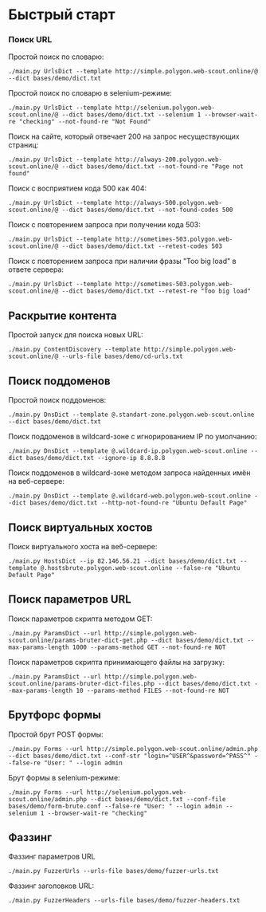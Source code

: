 # Быстрый старт

### Поиск URL

Простой поиск по словарю:

```text
./main.py UrlsDict --template http://simple.polygon.web-scout.online/@ --dict bases/demo/dict.txt
```

Простой поиск по словарю в selenium-режиме:

```text
./main.py UrlsDict --template http://selenium.polygon.web-scout.online/@ --dict bases/demo/dict.txt --selenium 1 --browser-wait-re "checking" --not-found-re "Not Found"
```

Поиск на сайте, который отвечает 200 на запрос несуществующих страниц:

```text
./main.py UrlsDict --template http://always-200.polygon.web-scout.online/@ --dict bases/demo/dict.txt --not-found-re "Page not found"
```

Поиск с восприятием кода 500 как 404:

```text
./main.py UrlsDict --template http://always-500.polygon.web-scout.online/@ --dict bases/demo/dict.txt --not-found-codes 500
```

Поиск с повторением запроса при получении кода 503:

```text
./main.py UrlsDict --template http://sometimes-503.polygon.web-scout.online/@ --dict bases/demo/dict.txt --retest-codes 503
```

Поиск с повторением запроса при наличии фразы "Too big load" в ответе сервера:

```text
./main.py UrlsDict --template http://sometimes-503.polygon.web-scout.online/@ --dict bases/demo/dict.txt --retest-re "Too big load"
```

## Раскрытие контента

Простой запуск для поиска новых URL:

```text
./main.py ContentDiscovery --template http://simple.polygon.web-scout.online/@ --urls-file bases/demo/cd-urls.txt 
```

## Поиск поддоменов

Простой поиск поддоменов:

```text
./main.py DnsDict --template @.standart-zone.polygon.web-scout.online --dict bases/demo/dict.txt
```

Поиск поддоменов в wildcard-зоне с игнорированием IP по умолчанию:

```text
./main.py DnsDict --template @.wildcard-ip.polygon.web-scout.online --dict bases/demo/dict.txt --ignore-ip 8.8.8.8
```

Поиск поддоменов в wildcard-зоне методом запроса найденных имён на веб-сервере:

```text
./main.py DnsDict --template @.wildcard-web.polygon.web-scout.online --dict bases/demo/dict.txt --http-not-found-re "Ubuntu Default Page"
```

## Поиск виртуальных хостов

Поиск виртуального хоста на веб-сервере:

```text
./main.py HostsDict --ip 82.146.56.21 --dict bases/demo/dict.txt --template @.hostsbrute.polygon.web-scout.online --false-re "Ubuntu Default Page"
```


## Поиск параметров URL

Поиск параметров скрипта методом GET:

```text
./main.py ParamsDict --url http://simple.polygon.web-scout.online/params-bruter-dict-get.php --dict bases/demo/dict.txt --max-params-length 1000 --params-method GET --not-found-re NOT
```

Поиск параметров скрипта принимающего файлы на загрузку:

```text
./main.py ParamsDict --url http://simple.polygon.web-scout.online/params-bruter-dict-files.php --dict bases/demo/dict.txt --max-params-length 10 --params-method FILES --not-found-re NOT
```

## Брутфорс формы

Простой брут POST формы:

```text
./main.py Forms --url http://simple.polygon.web-scout.online/admin.php --dict bases/demo/dict.txt --conf-str "login=^USER^&password=^PASS^" --false-re "User: " --login admin
```

Брут формы в selenium-режиме:

```text
./main.py Forms --url http://selenium.polygon.web-scout.online/admin.php --dict bases/demo/dict.txt --conf-file bases/demo/form-brute.conf --false-re "User: " --login admin --selenium 1 --browser-wait-re "checking"
```

## Фаззинг

Фаззинг параметров URL

```text
./main.py FuzzerUrls --urls-file bases/demo/fuzzer-urls.txt
```

Фаззинг заголовков URL:

```text
./main.py FuzzerHeaders --urls-file bases/demo/fuzzer-headers.txt
```